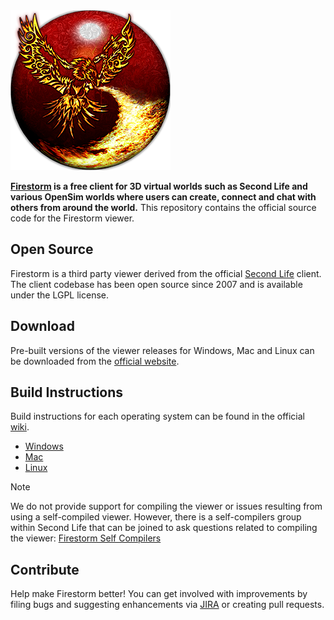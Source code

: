 <picture>
  <img alt="Firestorm Viewer Logo" src="doc/firestorm_256.png">
</picture>

**[Firestorm](https://www.firestormviewer.org/) is a free client for 3D virtual worlds such as Second Life and various OpenSim worlds where users can create, connect and chat with others from around the world.** This repository contains the official source code for the Firestorm viewer.

## Open Source

Firestorm is a third party viewer derived from the official [Second Life](https://github.com/secondlife/viewer) client. The client codebase has been open source since 2007 and is available under the LGPL license.

## Download

Pre-built versions of the viewer releases for Windows, Mac and Linux can be downloaded from the [official website](https://www.firestormviewer.org/choose-your-platform/).

## Build Instructions

Build instructions for each operating system can be found in the official [wiki](https://wiki.firestormviewer.org/).

- [Windows](https://wiki.firestormviewer.org/fs_compiling_firestorm_windows)
- [Mac](https://wiki.firestormviewer.org/fs_compiling_firestorm_macos)
- [Linux](https://wiki.firestormviewer.org/fs_compiling_firestorm_linux)

> [!NOTE]
> We do not provide support for compiling the viewer or issues resulting from using a self-compiled viewer. However, there is a self-compilers group within Second Life that can be joined to ask questions related to compiling the viewer: [Firestorm Self Compilers](https://tinyurl.com/firestorm-self-compilers)

## Contribute

Help make Firestorm better! You can get involved with improvements by filing bugs and suggesting enhancements via [JIRA](https://jira.firestormviewer.org) or creating pull requests.
